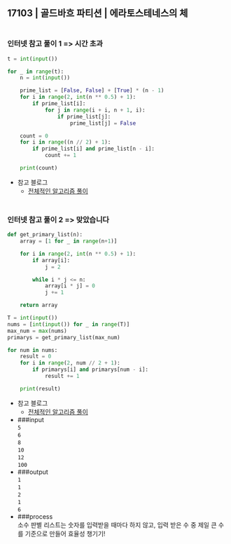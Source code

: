 ## 17103 | 골드바흐 파티션 | 에라토스테네스의 체

### <br>인터넷 참고 풀이 1 => 시간 초과
```python
t = int(input())

for _ in range(t):
    n = int(input())

    prime_list = [False, False] + [True] * (n - 1)
    for i in range(2, int(n ** 0.5) + 1):
        if prime_list[i]:
            for j in range(i + i, n + 1, i):
                if prime_list[j]:
                    prime_list[j] = False

    count = 0
    for i in range((n // 2) + 1):
        if prime_list[i] and prime_list[n - i]:
            count += 1

    print(count)
```
+ 참고 블로그
    - [전체적인 알고리즘 풀이](https://alpyrithm.tistory.com/154)
    
### <br>인터넷 참고 풀이 2 => 맞았습니다
```python
def get_primary_list(n):
    array = [1 for _ in range(n+1)]

    for i in range(2, int(n ** 0.5) + 1):
        if array[i]:
            j = 2

        while i * j <= n:
            array[i * j] = 0
            j += 1

    return array

T = int(input())
nums = [int(input()) for _ in range(T)]
max_num = max(nums)
primarys = get_primary_list(max_num)

for num in nums:
    result = 0
    for i in range(2, num // 2 + 1):
        if primarys[i] and primarys[num - i]:
            result += 1

    print(result)
```
+ 참고 블로그
    - [전체적인 알고리즘 풀이](https://week-year.tistory.com/171)
+ ###input<br>
    `5`   
    `6`    
    `8`   
    `10`   
    `12`    
    `100`   
+ ###output<br>
    `1`    
    `1`  
    `2`    
    `1`    
    `6`    
+ ###process<br>
  소수 판별 리스트는 숫자를 입력받을 때마다 하지 않고, 입력 받은 수 중 제일 큰 수를 기준으로 만들어 효율성 챙기기!